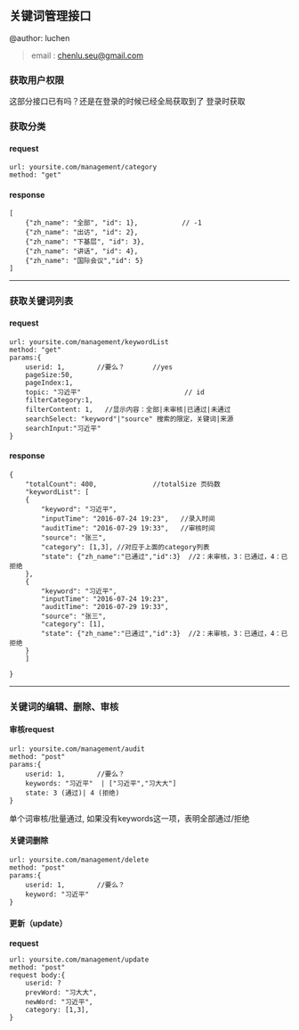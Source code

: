## 关键词管理接口
>
@author: luchen

>email : chenlu.seu@gmail.com


### 获取用户权限

这部分接口已有吗？还是在登录的时候已经全局获取到了
登录时获取

### 获取分类

#### request

```
url: yoursite.com/management/category
method: "get"
```

#### response

```
[
    {"zh_name": "全部", "id": 1},           // -1
    {"zh_name": "出访", "id": 2},
    {"zh_name": "下基层", "id": 3},
    {"zh_name": "讲话", "id": 4},
    {"zh_name": "国际会议","id": 5}
]
```

---


### 获取关键词列表
#### request
```
url: yoursite.com/management/keywordList
method: "get"
params:{
    userid: 1,        //要么？       //yes
    pageSize:50,
    pageIndex:1,
    topic: "习近平"                          // id
    filterCategory:1,
    filterContent: 1,   //显示内容：全部|未审核|已通过|未通过
    searchSelect: "keyword"|"source" 搜索的限定，关键词|来源
    searchInput:"习近平"        
}
```

#### response

```
{
    "totalCount": 400,              //totalSize 页码数
    "keywordList": [
    {
        "keyword": "习近平",
        "inputTime": "2016-07-24 19:23",   //录入时间
        "auditTime": "2016-07-29 19:33",   //审核时间
        "source": "张三",    
        "category": [1,3], //对应于上面的category列表             
        "state": {"zh_name":"已通过","id":3}  //2：未审核，3：已通过，4：已拒绝
    },
    {
        "keyword": "习近平",
        "inputTime": "2016-07-24 19:23",
        "auditTime": "2016-07-29 19:33",
        "source": "张三",
        "category": [1],
        "state": {"zh_name":"已通过","id":3}  //2：未审核，3：已通过，4：已拒绝
    }
    ]

}

```


---

### 关键词的编辑、删除、审核

#### 审核request
```
url: yoursite.com/management/audit
method: "post"
params:{
    userid: 1,        //要么？
    keywords: "习近平"  | ["习近平","习大大"]
    state: 3 (通过)| 4 (拒绝)
}
```

单个词审核/批量通过,
如果没有keywords这一项，表明全部通过/拒绝

#### 关键词删除
```
url: yoursite.com/management/delete
method: "post"
params:{
    userid: 1,        //要么？
    keyword: "习近平"
}
```


#### 更新（update）
**request**

```
url: yoursite.com/management/update
method: "post"
request body:{
    userid: ?
    prevWord: "习大大",
    newWord: "习近平",
    category: [1,3],
}
```

